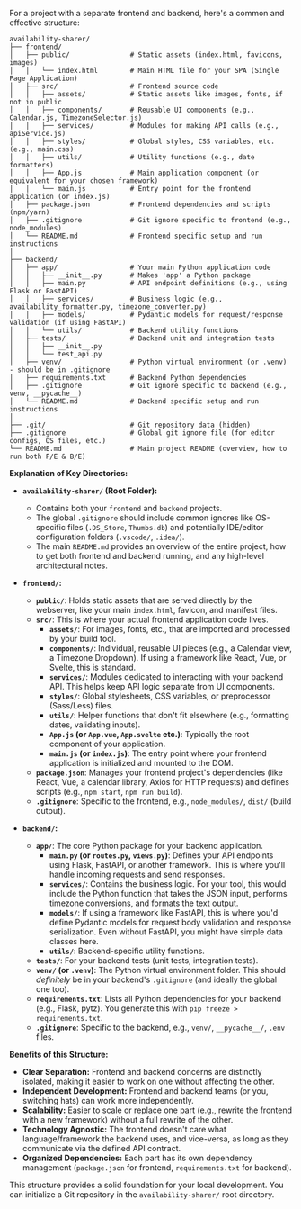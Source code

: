 For a project with a separate frontend and backend, here's a common and effective structure:

```
availability-sharer/
├── frontend/
│   ├── public/               # Static assets (index.html, favicons, images)
│   │   └── index.html        # Main HTML file for your SPA (Single Page Application)
│   ├── src/                  # Frontend source code
│   │   ├── assets/           # Static assets like images, fonts, if not in public
│   │   ├── components/       # Reusable UI components (e.g., Calendar.js, TimezoneSelector.js)
│   │   ├── services/         # Modules for making API calls (e.g., apiService.js)
│   │   ├── styles/           # Global styles, CSS variables, etc. (e.g., main.css)
│   │   ├── utils/            # Utility functions (e.g., date formatters)
│   │   ├── App.js            # Main application component (or equivalent for your chosen framework)
│   │   └── main.js           # Entry point for the frontend application (or index.js)
│   ├── package.json          # Frontend dependencies and scripts (npm/yarn)
│   ├── .gitignore            # Git ignore specific to frontend (e.g., node_modules)
│   └── README.md             # Frontend specific setup and run instructions
│
├── backend/
│   ├── app/                  # Your main Python application code
│   │   ├── __init__.py       # Makes 'app' a Python package
│   │   ├── main.py           # API endpoint definitions (e.g., using Flask or FastAPI)
│   │   ├── services/         # Business logic (e.g., availability_formatter.py, timezone_converter.py)
│   │   ├── models/           # Pydantic models for request/response validation (if using FastAPI)
│   │   └── utils/            # Backend utility functions
│   ├── tests/                # Backend unit and integration tests
│   │   ├── __init__.py
│   │   └── test_api.py
│   ├── venv/                 # Python virtual environment (or .venv) - should be in .gitignore
│   ├── requirements.txt      # Backend Python dependencies
│   ├── .gitignore            # Git ignore specific to backend (e.g., venv, __pycache__)
│   └── README.md             # Backend specific setup and run instructions
│
├── .git/                     # Git repository data (hidden)
├── .gitignore                # Global git ignore file (for editor configs, OS files, etc.)
└── README.md                 # Main project README (overview, how to run both F/E & B/E)
```

**Explanation of Key Directories:**

*   **`availability-sharer/` (Root Folder):**
    *   Contains both your `frontend` and `backend` projects.
    *   The global `.gitignore` should include common ignores like OS-specific files (`.DS_Store`, `Thumbs.db`) and potentially IDE/editor configuration folders (`.vscode/`, `.idea/`).
    *   The main `README.md` provides an overview of the entire project, how to get both frontend and backend running, and any high-level architectural notes.

*   **`frontend/`:**
    *   **`public/`**: Holds static assets that are served directly by the webserver, like your main `index.html`, favicon, and manifest files.
    *   **`src/`**: This is where your actual frontend application code lives.
        *   **`assets/`**: For images, fonts, etc., that are imported and processed by your build tool.
        *   **`components/`**: Individual, reusable UI pieces (e.g., a Calendar view, a Timezone Dropdown). If using a framework like React, Vue, or Svelte, this is standard.
        *   **`services/`**: Modules dedicated to interacting with your backend API. This helps keep API logic separate from UI components.
        *   **`styles/`**: Global stylesheets, CSS variables, or preprocessor (Sass/Less) files.
        *   **`utils/`**: Helper functions that don't fit elsewhere (e.g., formatting dates, validating inputs).
        *   **`App.js` (or `App.vue`, `App.svelte` etc.)**: Typically the root component of your application.
        *   **`main.js` (or `index.js`)**: The entry point where your frontend application is initialized and mounted to the DOM.
    *   **`package.json`**: Manages your frontend project's dependencies (like React, Vue, a calendar library, Axios for HTTP requests) and defines scripts (e.g., `npm start`, `npm run build`).
    *   **`.gitignore`**: Specific to the frontend, e.g., `node_modules/`, `dist/` (build output).

*   **`backend/`:**
    *   **`app/`**: The core Python package for your backend application.
        *   **`main.py` (or `routes.py`, `views.py`)**: Defines your API endpoints using Flask, FastAPI, or another framework. This is where you'll handle incoming requests and send responses.
        *   **`services/`**: Contains the business logic. For your tool, this would include the Python function that takes the JSON input, performs timezone conversions, and formats the text output.
        *   **`models/`**: If using a framework like FastAPI, this is where you'd define Pydantic models for request body validation and response serialization. Even without FastAPI, you might have simple data classes here.
        *   **`utils/`**: Backend-specific utility functions.
    *   **`tests/`**: For your backend tests (unit tests, integration tests).
    *   **`venv/` (or `.venv`)**: The Python virtual environment folder. This should *definitely* be in your backend's `.gitignore` (and ideally the global one too).
    *   **`requirements.txt`**: Lists all Python dependencies for your backend (e.g., Flask, pytz). You generate this with `pip freeze > requirements.txt`.
    *   **`.gitignore`**: Specific to the backend, e.g., `venv/`, `__pycache__/`, `.env` files.

**Benefits of this Structure:**

*   **Clear Separation:** Frontend and backend concerns are distinctly isolated, making it easier to work on one without affecting the other.
*   **Independent Development:** Frontend and backend teams (or you, switching hats) can work more independently.
*   **Scalability:** Easier to scale or replace one part (e.g., rewrite the frontend with a new framework) without a full rewrite of the other.
*   **Technology Agnostic:** The frontend doesn't care what language/framework the backend uses, and vice-versa, as long as they communicate via the defined API contract.
*   **Organized Dependencies:** Each part has its own dependency management (`package.json` for frontend, `requirements.txt` for backend).

This structure provides a solid foundation for your local development. You can initialize a Git repository in the `availability-sharer/` root directory.